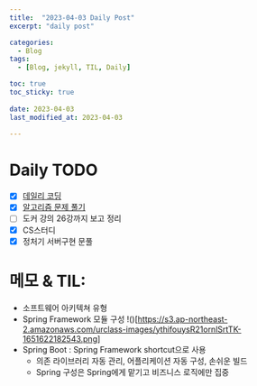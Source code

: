 ```yaml
---
title:  "2023-04-03 Daily Post"
excerpt: "daily post"

categories:
  - Blog
tags:
  - [Blog, jekyll, TIL, Daily]

toc: true
toc_sticky: true
 
date: 2023-04-03
last_modified_at: 2023-04-03

---
```


# Daily TODO

- [x] [데일리 코딩](https://urclass.codestates.com/classroom/33)
- [x] [알고리즘 문제 풀기](https://www.acmicpc.net/problem/16928)
- [ ] 도커 강의 26강까지 보고 정리
- [x] CS스터디
- [x] 정처기 서버구현 문풀

# 메모 & TIL: 
- 소프트웨어 아키텍쳐 유형
- Spring Framework 모듈 구성
!()[https://s3.ap-northeast-2.amazonaws.com/urclass-images/ythifouysR21ornlSrtTK-1651622182543.png]
- Spring Boot : Spring Framework shortcut으로 사용
	- 의존 라이브러리 자동 관리, 어플리케이션 자동 구성, 손쉬운 빌드
	- Spring 구성은 Spring에게 맡기고 비즈니스 로직에만 집중